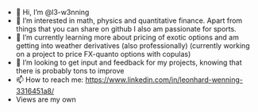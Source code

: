 - 👋 Hi, I’m @l3-w3nning
- 👀 I’m interested in math, physics and quantitative finance. Apart from things that you can share on github I also am passionate for sports.
- 🌱 I’m currently learning more about pricing of exotic options and am getting into weather derivatives (also professionally) (currently working on a project to price FX-quanto options with copulas)
- 💞️ I’m looking to get input and feedback for my projects, knowing that there is probably tons to improve
- 📫 How to reach me: https://www.linkedin.com/in/leonhard-wenning-3316451a8/
- Views are my own

<!---
l3-w3nning/l3-w3nning is a ✨ special ✨ repository because its `README.md` (this file) appears on your GitHub profile.
You can click the Preview link to take a look at your changes.
--->
